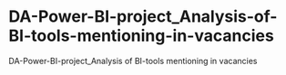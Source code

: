 # DA-Power-BI-project_Analysis-of-BI-tools-mentioning-in-vacancies
DA-Power-BI-project_Analysis of BI-tools mentioning in vacancies
